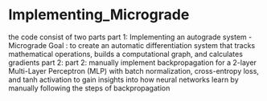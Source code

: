 # Implementing_Micrograde
the code consist of two parts 
part 1: Implementing an autograde system - Micrograde Goal : to create an automatic differentiation system that tracks mathematical operations, builds a computational graph, and calculates gradients
part 2: part 2: manually implement backpropagation for a 2-layer Multi-Layer Perceptron (MLP) with batch normalization, cross-entropy loss, and tanh activation to gain insights into how neural networks learn by manually following the steps of backpropagation

